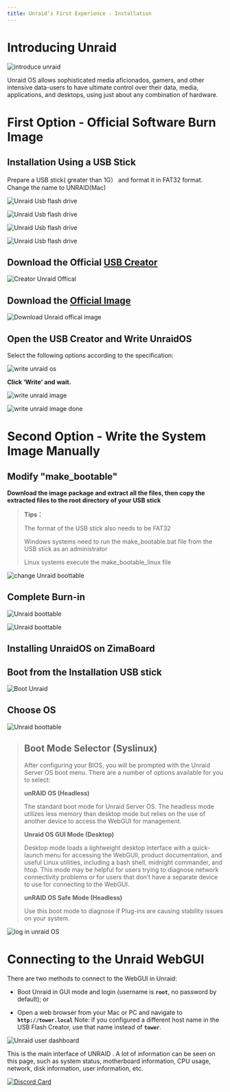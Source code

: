 ```yaml
---
title: Unraid’s First Experience - Installation
---
```


# Introducing Unraid

![introduce unraid](/images/Unraid-First-Experience-At-$129-Installation/unraid-first-experience-at-$129-introduce-unraid.png)

Unraid OS allows sophisticated media aficionados, gamers, and other intensive data-users to have ultimate control over their data, media, applications, and desktops, using just about any combination of hardware.

# First Option - Official Software Burn Image

## Installation Using a USB Stick

Prepare a USB stick( greater than 1G） and format it in FAT32 format. Change the name to UNRAID(Mac)

![Unraid Usb flash drive](/images/Unraid-First-Experience-At-$129-Installation/unraid-first-experience-at-$129-format-usb-flash-drive.png)

![Unraid Usb flash drive](/images/Unraid-First-Experience-At-$129-Installation/unraid-first-experience-at-$129-format-usb-flash-drive1.png)

![Unraid Usb flash drive](/images/Unraid-First-Experience-At-$129-Installation/unraid-first-experience-at-$129-format-usb-flash-drive2.png)

![Unraid Usb flash drive](/images/Unraid-First-Experience-At-$129-Installation/unraid-first-experience-at-$129-format-usb-flash-drive3.png)

## Download the Official [USB Creator](https://unraid.net/download)

![Creator Unraid Offical](/images/Unraid-First-Experience-At-$129-Installation/unraid-first-experience-at-$129-download-offical-usb-creator.png)

## Download the [Official Image](https://unraid.net/download)

![Download Unraid offical image](/images/Unraid-First-Experience-At-$129-Installation/unraid-first-experience-at-$129-download-offical-image.png)

## Open the USB Creator and Write UnraidOS

Select the following options according to the specification:

![write unraid os](/images/Unraid-First-Experience-At-$129-Installation/unraid-first-experience-at-$129-write-unraid-os.png)

**Click ‘Write’ and wait.**

![write unraid image](/images/Unraid-First-Experience-At-$129-Installation/unraid-first-experience-at-$129-write-image.png)

![write unraid image done](/images/Unraid-First-Experience-At-$129-Installation/unraid-first-experience-at-$129-write-image-done.png)

# Second Option - Write the System Image Manually

## Modify "make_bootable"

**Download the image package and extract all the files, then copy the extracted files to the root directory of your USB stick**

> **Tips：**
>
> The format of the USB stick also needs to be FAT32
>
> Windows systems need to run the make_bootable.bat file from the USB stick as an administrator
>
> Linux systems execute the make_bootable_linux file

![change Unraid boottable](/images/Unraid-First-Experience-At-$129-Installation/unraid-first-experience-at-$129-click-boottable.png)

## Complete Burn-in

![Unraid boottable](/images/Unraid-First-Experience-At-$129-Installation/unraid-first-experience-at-$129-complete-burn-in.png)

![Unraid boottable](/images/Unraid-First-Experience-At-$129-Installation/unraid-first-experience-at-$129-complete-burn-in1.png)

## Installing UnraidOS on ZimaBoard

## Boot from the Installation USB stick

![Boot Unraid](/images/Unraid-First-Experience-At-$129-Installation/unraid-first-experience-at-$129-usb-boot.png)

## Choose OS

![Unraid boottable](/images/Unraid-First-Experience-At-$129-Installation/unraid-first-experience-at-$129-usb-boot-choose-unraidos.png)

> ## Boot Mode Selector (Syslinux)
> 
> After configuring your BIOS, you will be prompted with the Unraid Server OS boot menu. There are a number of options available for you to select:
>
> **unRAID OS (Headless)**
>
> The standard boot mode for Unraid Server OS. The headless mode utilizes less memory than desktop mode but relies on the use of another device to access the WebGUI for management.
>
> **Unraid OS GUI Mode (Desktop)**
>
> Desktop mode loads a lightweight desktop interface with a quick-launch menu for accessing the WebGUIi, product documentation, and useful Linux utilities, including a bash shell, midnight commander, and htop. This mode may be helpful for users trying to diagnose network connectivity problems or for users that don’t have a separate device to use for connecting to the WebGUI.
> 
> **unRAID OS Safe Mode (Headless)**
>
> Use this boot mode to diagnose if Plug-ins are causing stability issues on your system.

![log in unraid OS](/images/Unraid-First-Experience-At-$129-Installation/unraid-first-experience-at-$129-log-in-unraid-with-ip.png)

# Connecting to the Unraid WebGUI

There are two methods to connect to the WebGUI in Unraid:

- Boot Unraid in GUI mode and login (username is **`root`**, no password by default); or

- Open a web browser from your Mac or PC and navigate to **`http://tower.local`** Note: if you configured a different host name in the USB Flash Creator, use that name instead of **`tower`**.

![Unraid user dashboard](/images/Unraid-First-Experience-At-$129-Installation/unraid-first-experience-at-$129-unraid-dashborad.png)

This is the main interface of UNRAID . A lot of information can be seen on this page, such as system status, motherboard information, CPU usage, network, disk information, user information, etc.


[![Discord Card](https://discordapp.com/api/guilds/884667213326463016/widget.png?style=banner2)](https://discord.gg/knqAbbBbeX)